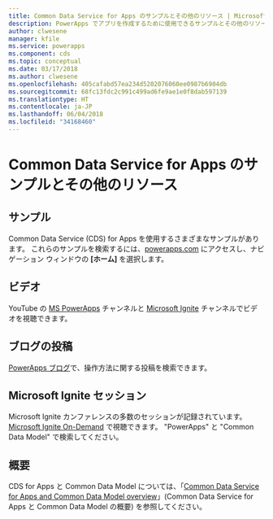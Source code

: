 ```yaml
---
title: Common Data Service for Apps のサンプルとその他のリソース | Microsoft Docs
description: PowerApps でアプリを作成するために使用できるサンプルとその他のリソースです。
author: clwesene
manager: kfile
ms.service: powerapps
ms.component: cds
ms.topic: conceptual
ms.date: 03/17/2018
ms.author: clwesene
ms.openlocfilehash: 405cafabd57ea234d5202076060ee0987b6904db
ms.sourcegitcommit: 68fc13fdc2c991c499ad6fe9ae1e0f8dab597139
ms.translationtype: HT
ms.contentlocale: ja-JP
ms.lasthandoff: 06/04/2018
ms.locfileid: "34168460"
---
```

# <a name="samples-and-other-resources-for-common-data-service-for-apps"></a>Common Data Service for Apps のサンプルとその他のリソース
## <a name="samples"></a>サンプル
Common Data Service (CDS) for Apps を使用するさまざまなサンプルがあります。 これらのサンプルを検索するには、[powerapps.com](https://web.powerapps.com) にアクセスし、ナビゲーション ウィンドウの **[ホーム]** を選択します。

## <a name="videos"></a>ビデオ
YouTube の [MS PowerApps](https://www.youtube.com/channel/UCGfWR2ekfRFckLjev6eQYLg) チャンネルと [Microsoft Ignite](https://www.youtube.com/channel/UCrhJmfAGQ5K81XQ8_od1iTg) チャンネルでビデオを視聴できます。

## <a name="blog-posts"></a>ブログの投稿
[PowerApps ブログ](https://powerapps.microsoft.com/blog/)で、操作方法に関する投稿を検索できます。

## <a name="microsoft-ignite-sessions"></a>Microsoft Ignite セッション
Microsoft Ignite カンファレンスの多数のセッションが記録されています。[Microsoft Ignite On-Demand](https://myignite.microsoft.com/videos) で視聴できます。 "PowerApps" と "Common Data Model" で検索してください。

## <a name="overview"></a>概要
CDS for Apps と Common Data Model については、「[Common Data Service for Apps and Common Data Model overview](https://docs.microsoft.com/common-data-service/entity-reference/security-model)」(Common Data Service for Apps と Common Data Model の概要) を参照してください。


